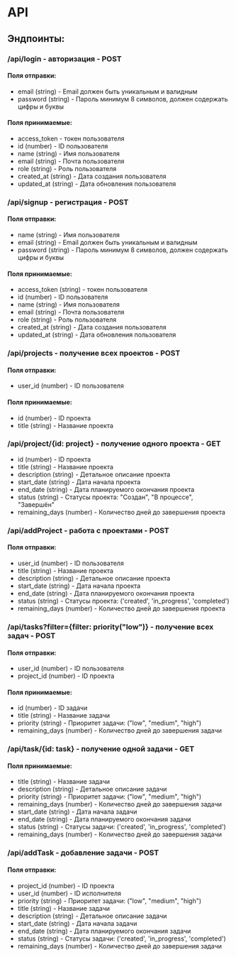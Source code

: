 
# API
## Эндпоинты:

<!-- -	/api/users - работа с пользователями
-	/api/reports - генерация и получение отчетов -->

### /api/login - авторизация - POST
#### Поля отправки:
-	email (string) - Email должен быть уникальным и валидным
-	password (string) - Пароль минимум 8 символов, должен содержать цифры и буквы
#### Поля принимаемые:
- access_token - токен пользователя
- id (number) - ID пользователя
- name (string) - Имя пользователя
- email (string) - Почта пользователя
- role (string) - Роль пользователя
- created_at (string) - Дата создания пользователя
- updated_at (string) - Дата обновления пользователя

### /api/signup - регистрация - POST
#### Поля отправки:
-	name (string) - Имя пользователя
-	email (string) - Email должен быть уникальным и валидным
-	password (string) - Пароль минимум 8 символов, должен содержать цифры и буквы
#### Поля принимаемые:
- access_token (string) - токен пользователя
- id (number) - ID пользователя
- name (string) - Имя пользователя
- email (string) - Почта пользователя
- role (string) - Роль пользователя
- created_at (string) - Дата создания пользователя
- updated_at (string) - Дата обновления пользователя

### /api/projects - получение всех проектов - POST
#### Поля отправки:
-	user_id (number) - ID пользователя
#### Поля принимаемые:
- id (number) - ID проекта
-	title (string) - Название проекта

### /api/project/{id: project} - получение одного проекта - GET
- id (number) - ID проекта
-	title (string) - Название проекта
-	description (string) - Детальное описание проекта
-	start_date (string) - Дата начала проекта
-	end_date (string) - Дата планируемого окончания проекта
-	status (string) - Статусы проекта: "Создан", "В процессе", "Завершён"
-	remaining_days (number) - Количество дней до завершения проекта

### /api/addProject - работа с проектами - POST
#### Поля отправки:
- user_id (number) - ID пользователя
-	title (string) - Название проекта
-	description (string) - Детальное описание проекта
-	start_date (string) - Дата начала проекта
-	end_date (string) - Дата планируемого окончания проекта
-	status (string) - Статусы проекта:  ('created', 'in_progress', 'completed') 
-	remaining_days (number) - Количество дней до завершения проекта

### /api/tasks?filter={filter: priority("low")} - получение всех задач - POST
#### Поля отправки:
- user_id (number) - ID пользователя
- project_id (number) - ID проекта
#### Поля принимаемые:
- id (number) - ID задачи
- title (string) - Название задачи
- priority (string) - Приоритет задачи: ("low", "medium", "high")
-	remaining_days (number) - Количество дней до завершения задачи

### /api/task/{id: task} - получение одной задачи - GET
#### Поля принимаемые:
- title (string) - Название задачи
- description (string) - Детальное описание задачи
- priority (string) - Приоритет задачи: ("low", "medium", "high")
-	remaining_days (number) - Количество дней до завершения задачи
-	start_date (string) - Дата начала задачи
-	end_date (string) - Дата планируемого окончания задачи
-	status (string) - Статусы задачи:  ('created', 'in_progress', 'completed') 
-	remaining_days (number) - Количество дней до завершения задачи

### /api/addTask - добавление задачи - POST
#### Поля отправки:
- project_id (number) - ID проекта
- user_id (number) - ID исполнителя
- priority (string) - Приоритет задачи: ("low", "medium", "high")
- title (string) - Название задачи
- description (string) - Детальное описание задачи
-	start_date (string) - Дата начала задачи
-	end_date (string) - Дата планируемого окончания задачи
-	status (string) - Статусы задачи:  ('created', 'in_progress', 'completed') 
-	remaining_days (number) - Количество дней до завершения задачи





